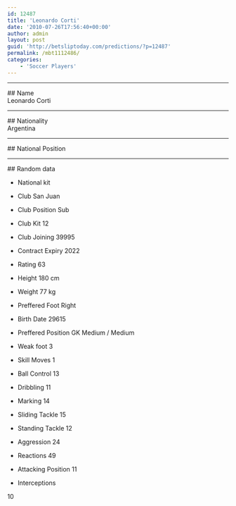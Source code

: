 ```yaml
---
id: 12487
title: 'Leonardo Corti'
date: '2010-07-26T17:56:40+00:00'
author: admin
layout: post
guid: 'http://betsliptoday.com/predictions/?p=12487'
permalink: /mbt1112486/
categories:
    - 'Soccer Players'
---
```


- - - - - -

\## Name  
 Leonardo Corti

- - - - - -

\## Nationality  
 Argentina

- - - - - -

\## National Position

- - - - - -

\## Random data

- National kit
- Club
 San Juan

- Club Position
 Sub

- Club Kit
 12

- Club Joining
 39995

- Contract Expiry
 2022

- Rating
 63

- Height
 180 cm

- Weight
 77 kg

- Preffered Foot
 Right

- Birth Date
 29615

- Preffered Position
 GK Medium / Medium

- Weak foot
 3

- Skill Moves
 1

- Ball Control
 13

- Dribbling
 11

- Marking
 14

- Sliding Tackle
 15

- Standing Tackle
 12

- Aggression
 24

- Reactions
 49

- Attacking Position
 11

- Interceptions

 10